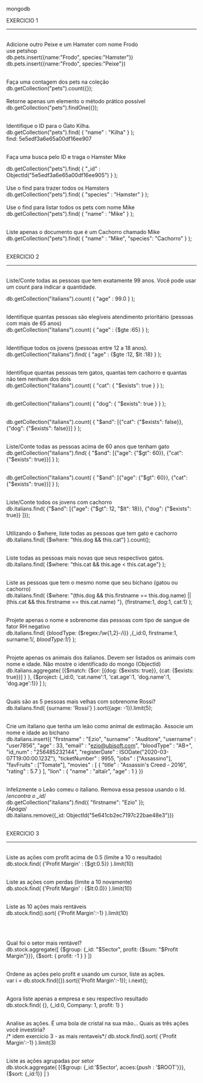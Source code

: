 mongodb

EXERCICIO 1
***************************************************************************
<br />
Adicione outro Peixe e um Hamster com nome Frodo
<br />
use petshop
<br />
db.pets.insert({name:"Frodo", species:"Hamster"})
<br />
db.pets.insert({name:"Frodo", species:"Peixe"})
<br /><br />

Faça uma contagem dos pets na coleção<br />
db.getCollection("pets").count({});
<br /><br />
Retorne apenas um elemento o método prático possível<br />
db.getCollection("pets").findOne({});
<br /><br />

Identifique o ID para o Gato Kilha.<br />
db.getCollection("pets").find(
    { 
        "name" : "Kilha"
    }
);
<br />
find: 5e5edf3a6e65a00df16ee907
<br /><br />

Faça uma busca pelo ID e traga o Hamster Mike<br />

db.getCollection("pets").find(
    { 
        "_id" : ObjectId("5e5edf3a6e65a00df16ee905")
    }
);
<br /><br />
Use o find para trazer todos os Hamsters<br />
db.getCollection("pets").find(
    { 
        "species" : "Hamster"
    }
);
<br /><br />
Use o find para listar todos os pets com nome Mike<br />
db.getCollection("pets").find(
    { 
        "name" : "Mike"
    }
);
<br /><br />

Liste apenas o documento que é um Cachorro chamado Mike<br />
db.getCollection("pets").find(
    { 
        "name" : "Mike",
        "species": "Cachorro"
    }
);
<br /><br />

EXERCICIO 2
*****************************************************************************
<br />
Liste/Conte todas as pessoas que tem exatamente 99 anos. Você pode usar um count para indicar a quantidade.<br />

db.getCollection("italians").count(
    { 
        "age" : 99.0
    }
);
<br /><br />


Identifique quantas pessoas são elegíveis atendimento prioritário (pessoas com mais de 65 anos)<br />
db.getCollection("italians").count(
    { 
        "age" : {$gte :65}
    }
);
<br /><br />

Identifique todos os jovens (pessoas entre 12 a 18 anos).<br />
db.getCollection("italians").find(
    { 
        "age" : {$gte :12, $lt :18}
    }
);
<br /><br />

Identifique quantas pessoas tem gatos, quantas tem cachorro e quantas não tem nenhum dos dois<br />
db.getCollection("italians").count(
    { 
        "cat": { "$exists": true }
    }
);
<br /><br />

db.getCollection("italians").count(
    { 
        "dog": { "$exists": true }
    }
);
<br /><br />

db.getCollection("italians").count(
    { 
        "$and": [{"cat": {"$exists": false}},
                 {"dog": {"$exists": false}}]
    }
);
<br /><br />

Liste/Conte todas as pessoas acima de 60 anos que tenham gato<br />
db.getCollection("italians").find(
    { 
        "$and": [{"age": {"$gt": 60}},
                 {"cat": {"$exists": true}}]
    }
);
<br /><br />

db.getCollection("italians").count(
    { 
        "$and": [{"age": {"$gt": 60}},
                 {"cat": {"$exists": true}}]
    }
);
<br /><br />

 Liste/Conte todos os jovens com cachorro<br />
 db.italians.find(
    {"$and": [{"age": {"$gt": 12, "$lt": 18}},
              {"dog": {"$exists": true}}
              ]});
<br /><br />

Utilizando o $where, liste todas as pessoas que tem gato e cachorro<br />
db.italians.find(
    {$where: "this.dog && this.cat"}
).count();
<br /><br />

Liste todas as pessoas mais novas que seus respectivos gatos.<br />
db.italians.find(
    {$where: "this.cat && this.age < this.cat.age"}
);
<br /><br />

Liste as pessoas que tem o mesmo nome que seu bichano (gatou ou cachorro)<br />
db.italians.find(
    {$where: "(this.dog && this.firstname == this.dog.name) || (this.cat && this.firstname == this.cat.name) "},
    {firstname:1, dog:1, cat:1}
);
<br /><br />

Projete apenas o nome e sobrenome das pessoas com tipo de sangue de fator RH negativo<br />
db.italians.find(
        {bloodType: {$regex:/\w{1,2}-/i}} 
        ,{_id:0, firstname:1, surname:1/*, bloodType:1*/}
);
<br /><br />

Projete apenas os animais dos italianos. Devem ser listados os animais com nome e idade. Não mostre o identificado do mongo (ObjectId)<br />
db.italians.aggregate(
    [{$match: {$or: [{dog: {$exists: true}}, 
                     {cat: {$exists: true}}]
                 }
     },
     {$project: {_id:0, 'cat.name':1, 'cat.age':1, 'dog.name':1, 'dog.age':1}}
    ]
);
<br /><br />

Quais são as 5 pessoas mais velhas com sobrenome Rossi?<br />
db.italians.find(
    {surname: 'Rossi'}
).sort({age: -1}).limit(5);
<br /><br />

Crie um italiano que tenha um leão como animal de estimação. Associe um nome e idade ao bichano<br />
db.italians.insert({
        "firstname" : "Ezio",
        "surname" : "Auditore",
        "username" : "user7856",
        "age" : 33,
        "email" : "ezio@ubisoft.com",
        "bloodType" : "AB+",
        "id_num" : "256485232144",
        "registerDate" : ISODate("2020-03-07T19:00:00.123Z"),
        "ticketNumber" : 9955,
        "jobs" : ["Assassino"],
        "favFruits" : ["Tomate"],
        "movies" : [
                {
                    "title" : "Assassin's Creed - 2016",
                    "rating" : 5.7
                }
        ],
        "lion" : { "name" : "altaïr", "age" : 1 }
})
<br /><br />

Infelizmente o Leão comeu o italiano. Remova essa pessoa usando o Id.<br />
/*encontra o _id*/<br />
db.getCollection("italians").find({ "firstname": "Ezio" });<br />
/*Apaga*/<br />
db.italians.remove({_id: ObjectId("5e641cb2ec7197c22bae48e3")})
<br /><br />


EXERCICIO 3
*****************************************************************************
<br />
Liste as ações com profit acima de 0.5 (limite a 10 o resultado)<br />
db.stock.find(
    {'Profit Margin' : {$gt:0.5}}
).limit(10)
<br /><br />

Liste as ações com perdas (limite a 10 novamente)<br />
db.stock.find(
    {'Profit Margin' : {$lt:0.0}}
).limit(10)
<br /><br />

Liste as 10 ações mais rentáveis<br />
db.stock.find().sort(
    {'Profit Margin':-1}
).limit(10)

<br /><br />

Qual foi o setor mais rentável?<br />
db.stock.aggregate([
	{$group: {_id: "$Sector", profit: {$sum: "$Profit Margin"}}},
	{$sort: { profit: -1 } }
])
<br /><br />

Ordene as ações pelo profit e usando um cursor, liste as ações.<br />
var i = db.stock.find({}).sort({'Profit Margin':-1});
i.next();
<br /><br />

Agora liste apenas a empresa e seu respectivo resultado<br />
db.stock.find(
    {},
    {_id:0, Company: 1, profit: 1}
)
<br /><br />

Analise as ações. É uma bola de cristal na sua mão... Quais as três ações você investiria?<br />
/* idem exercicio 3 - as mais rentaveis*/
db.stock.find().sort(
    {'Profit Margin':-1}
).limit(3)
<br /><br />


Liste as ações agrupadas por setor<br />
db.stock.aggregate(
    [{$group: {_id:'$Sector', acoes:{$push:'$$ROOT'}}},
     {$sort: {_id:1}}
    ]
)
<br /><br />

